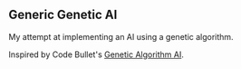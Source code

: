 ## Generic Genetic AI
My attempt at implementing an AI using a genetic algorithm.

Inspired by Code Bullet's [Genetic Algorithm AI](https://github.com/Code-Bullet/Smart-Dots-Genetic-Algorithm-Tutorial).

